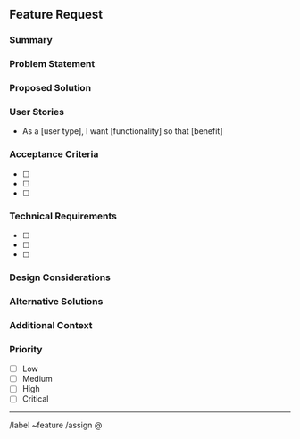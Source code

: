 ## Feature Request

### Summary
<!-- A clear and concise description of the feature you're requesting -->

### Problem Statement
<!-- Describe the problem this feature would solve -->

### Proposed Solution
<!-- Describe the solution you'd like to see implemented -->

### User Stories
<!-- Write user stories that describe how this feature would be used -->
- As a [user type], I want [functionality] so that [benefit]

### Acceptance Criteria
<!-- Define what needs to be true for this feature to be considered complete -->
- [ ] 
- [ ] 
- [ ] 

### Technical Requirements
<!-- Any technical considerations or requirements -->
- [ ] 
- [ ] 
- [ ] 

### Design Considerations
<!-- Any UI/UX or architectural design considerations -->

### Alternative Solutions
<!-- Describe any alternative solutions you've considered -->

### Additional Context
<!-- Add any other context, mockups, or examples about the feature request -->

### Priority
<!-- Mark the priority level -->
- [ ] Low
- [ ] Medium
- [ ] High
- [ ] Critical

---
/label ~feature
/assign @